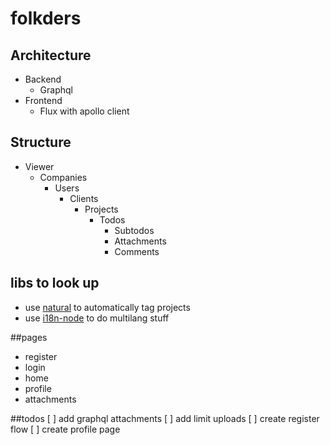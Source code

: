# folkders

## Architecture
- Backend
	- Graphql
- Frontend
	- Flux with apollo client

## Structure
- Viewer
	- Companies
		- Users
			- Clients
				- Projects
					- Todos
						- Subtodos
						- Attachments
						- Comments

## libs to look up
- use [natural](https://www.npmjs.com/package/natural) to automatically tag projects
- use [i18n-node](https://github.com/mashpie/i18n-node) to do multilang stuff

##pages
- register
- login 
- home 
- profile
- attachments

##todos 
[ ] add graphql attachments
[ ] add limit uploads 
[ ] create register flow
[ ] create profile page